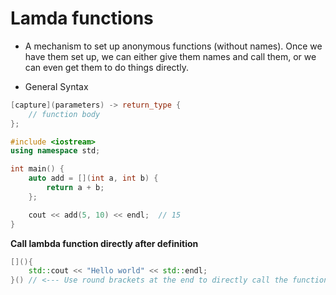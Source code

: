 # Lamda functions
* A mechanism to set up anonymous functions (without names). Once we have them set up, we can either give them names and call them, or we can even get them to do things directly.

* General Syntax
```cpp
[capture](parameters) -> return_type {
    // function body
};
```

```cpp
#include <iostream>
using namespace std;

int main() {
    auto add = [](int a, int b) {
        return a + b;
    };

    cout << add(5, 10) << endl;  // 15
}
```

**Call lambda function directly after definition**
```cpp
[](){
    std::cout << "Hello world" << std::endl;
}() // <--- Use round brackets at the end to directly call the functions
```

